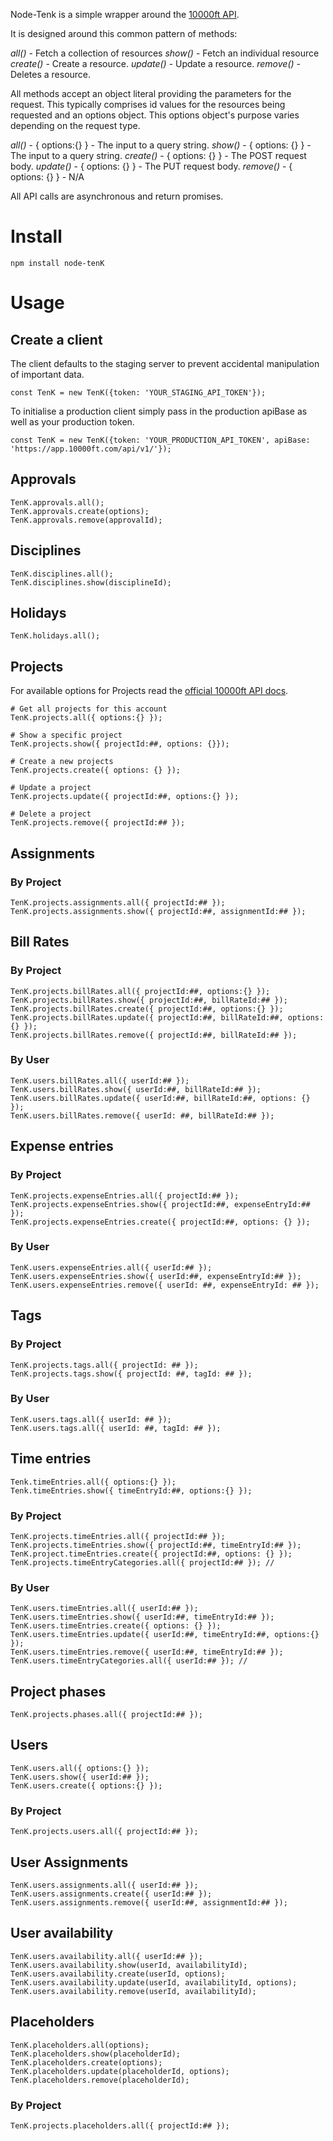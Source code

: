 Node-Tenk is a simple wrapper around the [10000ft API](https://github.com/10Kft/10kft-api).

It is designed around this common pattern of methods:

*all()* - Fetch a collection of resources
*show()* - Fetch an individual resource
*create()* - Create a resource.
*update()* - Update a resource.
*remove()* - Deletes a resource.

All methods accept an object literal providing the parameters for the request. This typically comprises id values for the resources being requested and an options object. This options object's purpose varies depending on the request type.

*all()* - { options:{} } - The input to a query string.
*show()* - { options: {} } - The input to a query string.
*create()* - { options: {} } - The POST request body.
*update()* - { options: {} } - The PUT request body.
*remove()* - { options: {} } - N/A

All API calls are asynchronous and return promises.


# Install

```
npm install node-tenK
```

# Usage

## Create a client

The client defaults to the staging server to prevent accidental manipulation of important data.

```
const TenK = new TenK({token: 'YOUR_STAGING_API_TOKEN'});
```

To initialise a production client simply pass in the production apiBase as well as your production token.
```
const TenK = new TenK({token: 'YOUR_PRODUCTION_API_TOKEN', apiBase: 'https://app.10000ft.com/api/v1/'});
```

## Approvals
```
TenK.approvals.all();
TenK.approvals.create(options);
TenK.approvals.remove(approvalId);
```

## Disciplines
```
TenK.disciplines.all();
TenK.disciplines.show(disciplineId);
```

## Holidays
```
TenK.holidays.all();
```

## Projects

For available options for Projects read the [official 10000ft API docs](https://github.com/10Kft/10kft-api).

```
# Get all projects for this account
TenK.projects.all({ options:{} });

# Show a specific project
TenK.projects.show({ projectId:##, options: {}});

# Create a new projects
TenK.projects.create({ options: {} });

# Update a project
TenK.projects.update({ projectId:##, options:{} });

# Delete a project
TenK.projects.remove({ projectId:## });
```

## Assignments

### By Project

```
TenK.projects.assignments.all({ projectId:## });
TenK.projects.assignments.show({ projectId:##, assignmentId:## });
```

## Bill Rates

### By Project
```
TenK.projects.billRates.all({ projectId:##, options:{} });
TenK.projects.billRates.show({ projectId:##, billRateId:## });
TenK.projects.billRates.create({ projectId:##, options:{} });
TenK.projects.billRates.update({ projectId:##, billRateId:##, options:{} });
TenK.projects.billRates.remove({ projectId:##, billRateId:## });
```

### By User
```
TenK.users.billRates.all({ userId:## });
TenK.users.billRates.show({ userId:##, billRateId:## });
TenK.users.billRates.update({ userId:##, billRateId:##, options: {} });
TenK.users.billRates.remove({ userId: ##, billRateId:## });
```

## Expense entries

### By Project
```
TenK.projects.expenseEntries.all({ projectId:## });
TenK.projects.expenseEntries.show({ projectId:##, expenseEntryId:## });
TenK.projects.expenseEntries.create({ projectId:##, options: {} });
```

### By User
```
TenK.users.expenseEntries.all({ userId:## });
TenK.users.expenseEntries.show({ userId:##, expenseEntryId:## });
TenK.users.expenseEntries.remove({ userId: ##, expenseEntryId: ## });
```

## Tags

### By Project
```
TenK.projects.tags.all({ projectId: ## });
TenK.projects.tags.show({ projectId: ##, tagId: ## });
```

### By User

```
TenK.users.tags.all({ userId: ## });
TenK.users.tags.all({ userId: ##, tagId: ## });
```

## Time entries

```
Tenk.timeEntries.all({ options:{} });
Tenk.timeEntries.show({ timeEntryId:##, options:{} });
```

### By Project
```
TenK.projects.timeEntries.all({ projectId:## });
TenK.projects.timeEntries.show({ projectId:##, timeEntryId:## });
TenK.project.timeEntries.create({ projectId:##, options: {} });
TenK.projects.timeEntryCategories.all({ projectId:## }); //
```

### By User
```
TenK.users.timeEntries.all({ userId:## });
TenK.users.timeEntries.show({ userId:##, timeEntryId:## });
TenK.users.timeEntries.create({ options: {} });
TenK.users.timeEntries.update({ userId:##, timeEntryId:##, options:{} });
TenK.users.timeEntries.remove({ userId:##, timeEntryId:## });
TenK.users.timeEntryCategories.all({ userId:## }); //
```

## Project phases
```
TenK.projects.phases.all({ projectId:## });
```

## Users
```
TenK.users.all({ options:{} });
TenK.users.show({ userId:## });
TenK.users.create({ options:{} });
```

### By Project
```
TenK.projects.users.all({ projectId:## });
```

## User Assignments
```
TenK.users.assignments.all({ userId:## });
TenK.users.assignments.create({ userId:## });
TenK.users.assignments.remove({ userId:##, assignmentId:## });
```

## User availability
```
TenK.users.availability.all({ userId:## });
TenK.users.availability.show(userId, availabilityId);
TenK.users.availability.create(userId, options);
TenK.users.availability.update(userId, availabilityId, options);
TenK.users.availability.remove(userId, availabilityId);
```

## Placeholders
```
TenK.placeholders.all(options);
TenK.placeholders.show(placeholderId);
TenK.placeholders.create(options);
TenK.placeholders.update(placeholderId, options);
TenK.placeholders.remove(placeholderId);
```

### By Project
```
TenK.projects.placeholders.all({ projectId:## });
```
